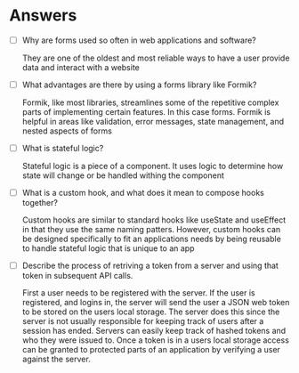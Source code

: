 # Answers

- [ ] Why are forms used so often in web applications and software?

  They are one of the oldest and most reliable ways to have a user provide data and interact with a website

- [ ] What advantages are there by using a forms library like Formik?

  Formik, like most libraries, streamlines some of the repetitive complex parts of implementing certain features. In this case forms. Formik is helpful in areas like validation, error messages, state management, and nested aspects of forms

- [ ] What is stateful logic?

  Stateful logic is a piece of a component. It uses logic to determine how state will change or be handled withing the component

- [ ] What is a custom hook, and what does it mean to compose hooks together?

  Custom hooks are similar to standard hooks like useState and useEffect in that they use the same naming patters. However, custom hooks can be designed specifically to fit an applications needs by being reusable to handle stateful logic that is unique to an app

- [ ] Describe the process of retriving a token from a server and using that token in subsequent API calls.


    First a user needs to be registered with the server.  If the user is registered, and logins in, the server will send the user a JSON web token to be stored on the users local storage.  The server does this since the server is not usually responsible for keeping track of users after a session has ended.  Servers can easily keep track of hashed tokens and who they were issued to.  Once a token is in a users local storage access can be granted to protected parts of an application by verifying a user against the server.
